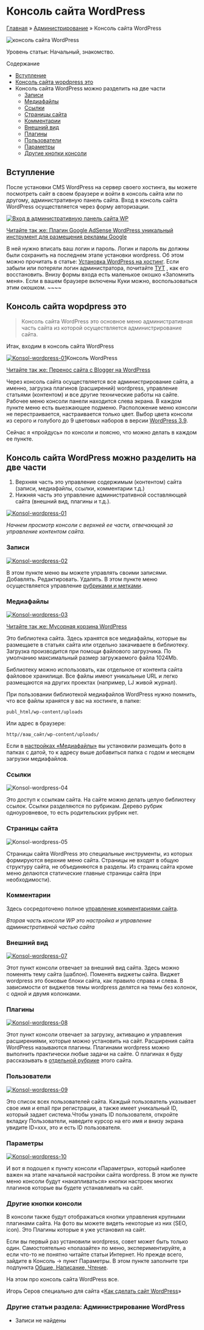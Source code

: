 # Консоль сайта WordPress

[Главная](https://www.wordpress-abc.ru/) » [Администрирование](https://www.wordpress-abc.ru/administrirovanie) » Консоль сайта WordPress

![консоль сайта WordPress](https://www.wordpress-abc.ru/wp-content/uploads/2013/01/wordpress-konsol-foto.png)

Уровень статьи: Начальный, знакомство.

Содержание

- [Вступление](https://www.wordpress-abc.ru/administrirovanie/konsol-sajta-wordpress.html#i)
- [Консоль сайта wopdpress это](https://www.wordpress-abc.ru/administrirovanie/konsol-sajta-wordpress.html#_wopdpress)
- Консоль сайта WordPress можно разделить на две части
  - [Записи](https://www.wordpress-abc.ru/administrirovanie/konsol-sajta-wordpress.html#i-2)
  - [Медиафайлы](https://www.wordpress-abc.ru/administrirovanie/konsol-sajta-wordpress.html#i-3)
  - [Ссылки](https://www.wordpress-abc.ru/administrirovanie/konsol-sajta-wordpress.html#i-4)
  - [Страницы сайта](https://www.wordpress-abc.ru/administrirovanie/konsol-sajta-wordpress.html#i-5)
  - [Комментарии](https://www.wordpress-abc.ru/administrirovanie/konsol-sajta-wordpress.html#i-6)
  - [Внешний вид](https://www.wordpress-abc.ru/administrirovanie/konsol-sajta-wordpress.html#i-7)
  - [Плагины](https://www.wordpress-abc.ru/administrirovanie/konsol-sajta-wordpress.html#i-8)
  - [Пользователи](https://www.wordpress-abc.ru/administrirovanie/konsol-sajta-wordpress.html#i-9)
  - [Параметры](https://www.wordpress-abc.ru/administrirovanie/konsol-sajta-wordpress.html#i-10)
  - [Другие кнопки консоли](https://www.wordpress-abc.ru/administrirovanie/konsol-sajta-wordpress.html#i-11)

## Вступление

После установки CMS WordPress на сервер своего хостинга, вы можете посмотреть сайт в своем браузере и войти в консоль сайта или по другому, административную панель сайта. Вход в консоль сайта WordPress осуществляется через форму авторизации.

[![Вход в административную панель сайта WP](https://www.wordpress-abc.ru/wp-content/uploads/2013/01/admin-panel-wordpress-210x300.png)](https://www.wordpress-abc.ru/wp-content/uploads/2013/01/admin-panel-wordpress.png)

[Читайте так же:  Плагин Google AdSense WordPress уникальный инструмент для размещения рекламы Google](https://www.wordpress-abc.ru/plaginy/plagin-google-adsense-wordpress-unikalnyiy-instrument-dlya-razmeshheniya-reklamyi-google.html)

В ней нужно вписать ваш логин и пароль. Логин и пароль вы должны были сохранить на последнем этапе  установки wordpress. Об этом можно прочитать в статье: [Установка WordPress на хостинг](https://www.wordpress-abc.ru/ustanovka-wordpress/ustanovka-wordpress-na-xosting.html). Если забыли или потеряли логин администратора, почитайте [ТУТ](https://www.wordpress-abc.ru/administrirovanie/smena-imeni-administratora-v-wordpress.html) , как его восстановить. Внизу формы входа есть маленькое окошко «Запомнить меня». Если в вашем браузере включены Куки можно, воспользоваться этим окошком. ~~~~

## Консоль сайта wopdpress это

> Консоль сайта WordPress это основное меню административная часть сайта из которой осуществляется администрирование сайта.

Итак, входим в консоль сайта WordPress

[![Konsol-wordpress-01](https://www.wordpress-abc.ru/wp-content/uploads/2013/01/Konsol-wordpress-01-1024x550.png)](https://www.wordpress-abc.ru/wp-content/uploads/2013/01/Konsol-wordpress-01.png)Консоль WordPress

[Читайте так же:  Перенос сайта с Blogger на WordPress](https://www.wordpress-abc.ru/administrirovanie/perenos-sayta-s-blogger-na-wordpress.html)

Через консоль сайта осуществляется все администрирование сайта, а именно, загрузка плагинов (расширений) wordpress, управление статьями (контентом) и все другие технические работы на сайте. Рабочее меню консоли панели находится слева экрана. В каждом пункте меню есть выезжающее подменю. Расположение меню консоли не перестраивается, настраивается только цвет. Выбор цвета консоли из серого и голубого до 9 цветовых наборов в версии [WordPress 3.9](https://www.wordpress-abc.ru/administrirovanie/novyiy-wordpress3-9.html).

Сейчас я «пройдусь» по консоли и поясню, что можно делать в каждом ее пункте.

## Консоль сайта WordPress можно разделить на две части

1. Верхняя часть это управление содержимым (контентом) сайта (записи, медиафайлы, ссылки, комментарии т.д.)
2. Нижняя часть это управление административной составляющей сайта (внешний вид, плагины и т.д.).

[![Konsol-wordpress-01](https://www.wordpress-abc.ru/wp-content/uploads/2013/01/Konsol-wordpress-01-1024x550.png)](https://www.wordpress-abc.ru/wp-content/uploads/2013/01/Konsol-wordpress-01.png)

*Начнем просмотр консоли с верхней ее части, отвечающей за управление контентом сайта.*

### Записи

[![Konsol-wordpress-02](https://www.wordpress-abc.ru/wp-content/uploads/2013/01/Konsol-wordpress-02-300x186.png)](https://www.wordpress-abc.ru/wp-content/uploads/2013/01/Konsol-wordpress-02.png)

В этом пункте  меню вы можете управлять своими записями. Добавлять. Редактировать. Удалять. В этом пункте меню осуществляется управление [рубриками и метками](https://www.wordpress-abc.ru/seo-wordpress/raznitsa-mezhdu-rubrikami-metkami-wordpress.html).

### Медиафайлы

[![Konsol-wordpress-03](https://www.wordpress-abc.ru/wp-content/uploads/2013/01/Konsol-wordpress-03-300x101.png)](https://www.wordpress-abc.ru/wp-content/uploads/2013/01/Konsol-wordpress-03.png)

[Читайте так же:  Мусорная корзина WordPress](https://www.wordpress-abc.ru/administrirovanie/musornaya-korzina-wordpress.html)

Это библиотека сайта. Здесь хранятся все медиафайлы, которые вы размещаете в статьях сайта или отдельно закачиваете в библиотеку. Загрузка производится при помощи файлового загрузчика. По умолчанию максимальный размер загружаемого файла 1024Mb.

Библиотеку можно использовать, как отдельное от контента сайта файловое хранилище. Все файлы имеют уникальные  URL и легко размещаются на других проектах (например, LJ живой журнал).

При пользовании библиотекой медиафайлов WordPress нужно помнить, что все файлы хранятся  у вас на хостинге, в папке:

```
publ_html/wp-content/uploads
```

Или адрес в браузере:

```
http//ваш_сайт/wp-content/uploads/
```

Если в [настройках «Медиафайлы»](https://www.wordpress-abc.ru/administrirovanie/izobrazheniya-foto-i-galerei-v-statyax-wordpress.html) вы установили размещать фото в папках с датой, то к адресу выше добавиться папка с годом и месяцем загрузки медиафайлов.

### Ссылки

![Konsol-wordpress-04](https://www.wordpress-abc.ru/wp-content/uploads/2013/01/Konsol-wordpress-04-300x117.png)

Это доступ к ссылкам сайта. На сайте можно делать целую библиотеку ссылок. Ссылки разделяются по рубрикам. Дерево рубрик одноуровневое, то есть  родительских рубрик нет.

### Страницы сайта

![Konsol-wordpress-05](https://www.wordpress-abc.ru/wp-content/uploads/2013/01/Konsol-wordpress-05-300x99.png)

Страницы сайта WordPress это специальные инструменты, из которых формируются верхние меню сайта. Страницы не входят в общую структуру сайта, не объединяются в разделы. Из страниц сайта кроме меню делаются статические главные страницы сайта (при необходимости).

### Комментарии

Здесь сосредоточено полное [управление комментариями сайта](https://www.wordpress-abc.ru/uroki-wordpress/kommentirovanie-wordpress.html).

*Вторая часть консоли WP это настройка и управление административной частью сайта*

### Внешний вид

[![Konsol-wordpress-07](https://www.wordpress-abc.ru/wp-content/uploads/2013/01/Konsol-wordpress-07-300x179.png)](https://www.wordpress-abc.ru/wp-content/uploads/2013/01/Konsol-wordpress-07.png)

Этот пункт консоли отвечает за внешний вид сайта. Здесь можно поменять тему сайта (шаблон). Поменять виджеты сайта. Виджет wordpress это боковые блоки сайта, как правило справа и слева. В зависимости от виджетов темы wordpress делятся на темы без колонок, с одной и двумя колонками.

### Плагины

[![Konsol-wordpress-08](https://www.wordpress-abc.ru/wp-content/uploads/2013/01/Konsol-wordpress-08-300x151.png)](https://www.wordpress-abc.ru/wp-content/uploads/2013/01/Konsol-wordpress-08.png)

Этот пункт консоли отвечает за загрузку, активацию и управления расширениями, которые можно установить на сайт. Расширения  сайта WordPress называются плагины. Плагинами wordpress можно выполнить практически любые задачи на сайте. О плагинах я буду рассказывать в [отдельной рубрике](https://www.wordpress-abc.ru/plaginy) этого сайта.

### Пользователи

[![Konsol-wordpress-09](https://www.wordpress-abc.ru/wp-content/uploads/2013/01/Konsol-wordpress-09-300x167.png)](https://www.wordpress-abc.ru/wp-content/uploads/2013/01/Konsol-wordpress-09.png)

Это список всех пользователей сайта. Каждый пользователь указывает свое имя и email при регистрации, а также имеет уникальный ID, который задает система.Чтобы узнать ID пользователя, откройте вкладку Пользователи, наведите курсор на его имя и внизу экрана увидите ID=xxx, это и есть ID пользователя.

### Параметры

[![Konsol-wordpress-10](https://www.wordpress-abc.ru/wp-content/uploads/2013/01/Konsol-wordpress-10-256x300.png)](https://www.wordpress-abc.ru/wp-content/uploads/2013/01/Konsol-wordpress-10.png)

И вот я подошел к пункту консоли «Параметры», который наиболее важен на этапе начальной настройки сайта wordpress. В этом же пункте меню консоли будут «накапливаться» кнопки настроек многих плагинов которые вы будете устанавливать на сайт.

### Другие кнопки консоли

В консоли также будут отображаться кнопки управления крупными плагинами сайта. На фото вы можете видеть некоторые из них (SEO, icon). Это Плагины которые я уже установил на сайт.

Если вы первый раз установили wordpress, совет может быть только один. Самостоятельно «полазайте» по меню, экспериментируйте, а если что-то не понятно читайте статьи Интернет. Но прежде всего, зайдите в Консоль → пункт Параметры. В этом пункте заполните три подпункта [Общие, Написание, Чтение](https://www.wordpress-abc.ru/administrirovanie/nastrojki-parametrov-wordpress-obshhie-nastrojki-nastrojki-napisaniya-i-chteniya-statej-bloga-wpspisok-ping-sajtov.html).

На этом про консоль сайта WordPress все.

Игорь Серов специально для сайта «[Как сделать сайт WordPress](https://www.wordpress-abc.ru/)»

### Другие статьи раздела: Администрирование WordPress

- Записи не найдены
